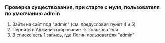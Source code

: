 ### Проверка существования, при старте с нуля, пользователя по умолчанию admin
1. Зайти на сайт под "admin" (см. предусловия пункт 4 и 5)
1. Перейти в Администрирование -> Пользователи
1. В списке есть 1 запись, где Логин пользователя "admin"
